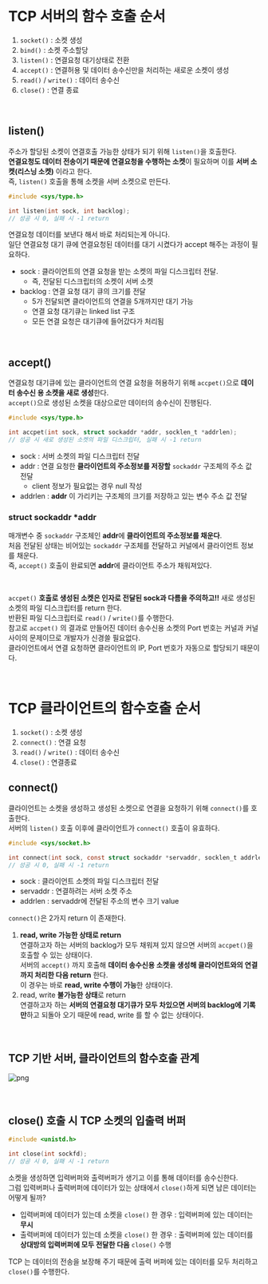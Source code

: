 # TCP 서버의 함수 호출 순서

1. ```socket()``` : 소켓 생성
2. ```bind()``` : 소켓 주소할당
3. ```listen()``` : 연결요청 대기상태로 전환
4. ```accept()``` : 연결허용 및 데이터 송수신만을 처리하는 새로운 소켓이 생성
5. ```read()``` / ```write()``` : 데이터 송수신
6. ```close()``` : 연결 종료

<br>

## listen()

주소가 할당된 소켓이 연결호출 가능한 상태가 되기 위해 ```listen()```을 호출한다.<br>
**연결요청도 데이터 전송이기 때문에 연결요청을 수행하는 소켓**이 필요하며 이를 **서버 소켓(리스닝 소켓)** 이라고 한다.<br>
즉, ```listen()``` 호출을 통해 소켓을 서버 소켓으로 만든다.<br>

```c
#include <sys/type.h>

int listen(int sock, int backlog);
// 성공 시 0, 실패 시 -1 return
```
연결요청 데이터를 보낸다 해서 바로 처리되는게 아니다.<br>
일단 연결요청 대기 큐에 연결요청된 데이터를 대기 시켰다가 accept 해주는 과정이 필요하다.<br>

- sock : 클라이언트의 연결 요청을 받는 소켓의 파일 디스크립터 전달.
  - 즉, 전달된 디스크립터의 소켓이 서버 소켓
- backlog : 연결 요청 대기 큐의 크기를 전달
  - 5가 전달되면 클라이언트의 연결을 5개까지만 대기 가능
  - 연결 요청 대기큐는 linked list 구조
  - 모든 연결 요청은 대기큐에 들어갔다가 처리됨
<br>

## accept()

연결요청 대기큐에 있는 클라이언트의 연결 요청을 허용하기 위해 ```accpet()```으로 **데이터 송수신 용 소켓을 새로 생성**한다.<br>
```accept()```으로 생성된 소켓을 대상으로만 데이터의 송수신이 진행된다.<br>

```c
#include <sys/type.h>

int accpet(int sock, struct sockaddr *addr, socklen_t *addrlen);
// 성공 시 새로 생성된 소켓의 파일 디스크립터, 실패 시 -1 return 
```

- sock : 서버 소켓의 파일 디스크립터 전달
- addr : 연결 요청한 **클라이언트의 주소정보를 저장할** ```sockaddr``` 구조체의 주소 값 전달
  - client 정보가 필요없는 경우 null 작성
- addrlen : **addr** 이 가리키는 구조체의 크기를 저장하고 있는 변수 주소 값 전달 

### struct sockaddr *addr

매개변수 중 ```sockaddr``` 구조체인 **addr**에 **클라이언트의 주소정보를 채운다**.<br>
처음 전달된 상태는 비어있는 ```sockaddr``` 구조체를 전달하고 커널에서 클라이언트 정보를 채운다.<br>
즉, ```accept()``` 호출이 완료되면 **addr**에 클라이언트 주소가 채워져있다.<br>

<br>

```accpet()``` **호출로 생성된 소켓은 인자로 전달된 sock과 다름을 주의하고!!** 새로 생성된 소켓의 파일 디스크립터를 return 한다.<br>
반환된 파일 디스크립터로 ```read()``` / ```write()```를 수행한다.<br>
참고로 ```accpet()``` 의 결과로 만들어진 데이터 송수신용 소켓의 Port 번호는 커널과 커널사이의 문제이므로 개발자가 신경쓸 필요없다.<br>
클라이언트에서 연결 요청하면 클라이언트의 IP, Port 번호가 자동으로 할당되기 때문이다.

<br>

# TCP 클라이언트의 함수호출 순서

1. ```socket()``` : 소켓 생성
2. ```connect()``` : 연결 요청
3. ```read()``` / ```write()``` : 데이터 송수신
4. ```close()``` : 연결종료

## connect()

클라이언트는 소켓을 생성하고 생성된 소켓으로 연결을 요청하기 위해 ```connect()```를 호출한다.<br>
서버의 ```listen()``` 호출 이후에 클라이언트가 ```connect()``` 호출이 유효하다.<br>

```c
#include <sys/socket.h>

int connect(int sock, const struct sockaddr *servaddr, socklen_t addrlen);
// 성공 시 0, 실패 시 -1 return
```
- sock : 클라이언트 소켓의 파일 디스크립터 전달
- servaddr : 연결하려는 서버 소켓 주소
- addrlen : servaddr에 전달된 주소의 변수 크기 value

```connect()```은 2가지 return 이 존재한다.<br>

1. **read, write 가능한 상태로 return**<br>
   연결하고자 하는 서버의 backlog가 모두 채워져 있지 않으면 서버의 ```accpet()```을 호출할 수 있는 상태이다.<br>서버의 ```accept()``` 까지 호출해 **데이터 송수신용 소켓을 생성해 클라이언트와의 연결까지 처리한 다음 return** 한다.<br>이 경우는 바로 **read, write 수행이 가능**한 상태이다.<br>
2. read, write **불가능한 상태**로 return<br>
   연결하고자 하는 **서버의 연결요청 대기큐가 모두 차있으면 서버의 backlog에 기록만**하고 되돌아 오기 때문에 read, write 를 할 수 없는 상태이다.

<br>

## TCP 기반 서버, 클라이언트의 함수호출 관계

![png](/_network/_img/tcp_server_client_process.png)

<br>

## close() 호출 시 TCP 소켓의 입출력 버퍼

```c
#include <unistd.h>

int close(int sockfd);
// 성공 시 0, 실패 시 -1 return
```

소켓을 생성하면 입력버퍼와 출력버퍼가 생기고 이를 통해 데이터를 송수신한다.<br>
그럼 입력버퍼나 출력버퍼에 데이터가 있는 상태에서 ```close()```하게 되면 남은 데이터는 어떻게 될까?<br>

- 입력버퍼에 데이터가 있는데 소켓을 ```close()``` 한 경우 : 입력버퍼에 있는 데이터는 **무시**
- 출력버퍼에 데이터가 있는데 소켓을 ```close()``` 한 경우 : 출력버퍼에 있는 데이터를 **상대방의 입력버퍼에 모두 전달한 다음** ```close()``` 수행

TCP 는 데이터의 전송을 보장해 주기 때문에 출력 버퍼에 있는 데이터를 모두 처리하고 ```close()```를 수행한다.<br>